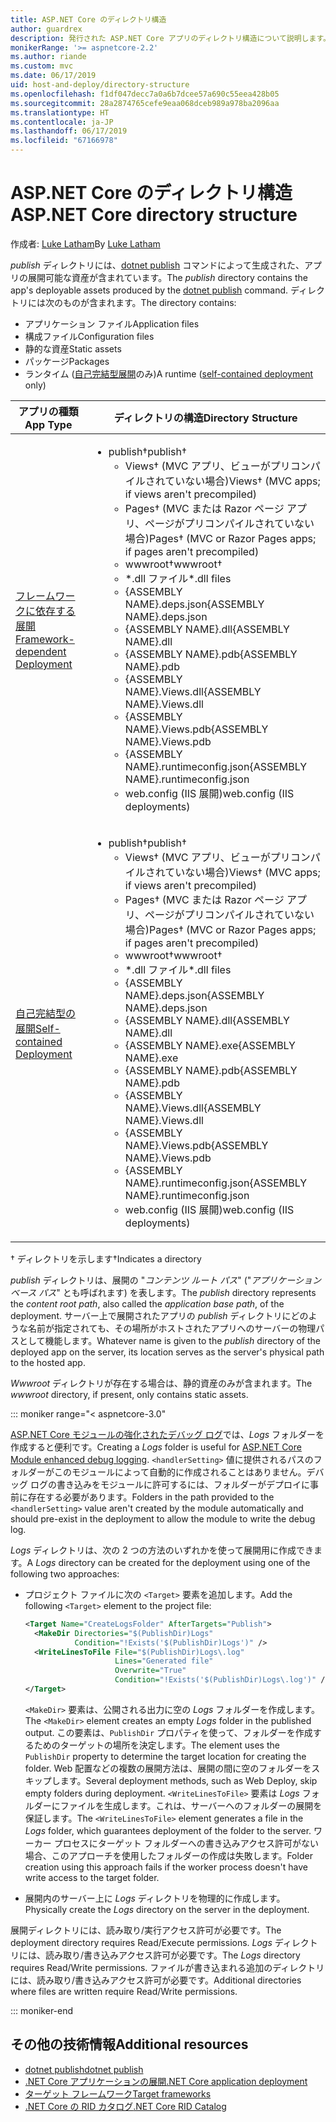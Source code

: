 ```yaml
---
title: ASP.NET Core のディレクトリ構造
author: guardrex
description: 発行された ASP.NET Core アプリのディレクトリ構造について説明します。
monikerRange: '>= aspnetcore-2.2'
ms.author: riande
ms.custom: mvc
ms.date: 06/17/2019
uid: host-and-deploy/directory-structure
ms.openlocfilehash: f1df047decc7a0a6b7dcee57a690c55eea428b05
ms.sourcegitcommit: 28a2874765cefe9eaa068dceb989a978ba2096aa
ms.translationtype: HT
ms.contentlocale: ja-JP
ms.lasthandoff: 06/17/2019
ms.locfileid: "67166978"
---
```

# <a name="aspnet-core-directory-structure"></a><span data-ttu-id="af13e-103">ASP.NET Core のディレクトリ構造</span><span class="sxs-lookup"><span data-stu-id="af13e-103">ASP.NET Core directory structure</span></span>

<span data-ttu-id="af13e-104">作成者: [Luke Latham](https://github.com/guardrex)</span><span class="sxs-lookup"><span data-stu-id="af13e-104">By [Luke Latham](https://github.com/guardrex)</span></span>

<span data-ttu-id="af13e-105">*publish* ディレクトリには、[dotnet publish](/dotnet/core/tools/dotnet-publish) コマンドによって生成された、アプリの展開可能な資産が含まれています。</span><span class="sxs-lookup"><span data-stu-id="af13e-105">The *publish* directory contains the app's deployable assets produced by the [dotnet publish](/dotnet/core/tools/dotnet-publish) command.</span></span> <span data-ttu-id="af13e-106">ディレクトリには次のものが含まれます。</span><span class="sxs-lookup"><span data-stu-id="af13e-106">The directory contains:</span></span>

* <span data-ttu-id="af13e-107">アプリケーション ファイル</span><span class="sxs-lookup"><span data-stu-id="af13e-107">Application files</span></span>
* <span data-ttu-id="af13e-108">構成ファイル</span><span class="sxs-lookup"><span data-stu-id="af13e-108">Configuration files</span></span>
* <span data-ttu-id="af13e-109">静的な資産</span><span class="sxs-lookup"><span data-stu-id="af13e-109">Static assets</span></span>
* <span data-ttu-id="af13e-110">パッケージ</span><span class="sxs-lookup"><span data-stu-id="af13e-110">Packages</span></span>
* <span data-ttu-id="af13e-111">ランタイム ([自己完結型展開](/dotnet/core/deploying/#self-contained-deployments-scd)のみ)</span><span class="sxs-lookup"><span data-stu-id="af13e-111">A runtime ([self-contained deployment](/dotnet/core/deploying/#self-contained-deployments-scd) only)</span></span>

| <span data-ttu-id="af13e-112">アプリの種類</span><span class="sxs-lookup"><span data-stu-id="af13e-112">App Type</span></span> | <span data-ttu-id="af13e-113">ディレクトリの構造</span><span class="sxs-lookup"><span data-stu-id="af13e-113">Directory Structure</span></span> |
| -------- | ------------------- |
| [<span data-ttu-id="af13e-114">フレームワークに依存する展開</span><span class="sxs-lookup"><span data-stu-id="af13e-114">Framework-dependent Deployment</span></span>](/dotnet/core/deploying/#framework-dependent-deployments-fdd) | <ul><li><span data-ttu-id="af13e-115">publish&dagger;</span><span class="sxs-lookup"><span data-stu-id="af13e-115">publish&dagger;</span></span><ul><li><span data-ttu-id="af13e-116">Views&dagger; (MVC アプリ、ビューがプリコンパイルされていない場合)</span><span class="sxs-lookup"><span data-stu-id="af13e-116">Views&dagger; (MVC apps; if views aren't precompiled)</span></span></li><li><span data-ttu-id="af13e-117">Pages&dagger; (MVC または Razor ページ アプリ、ページがプリコンパイルされていない場合)</span><span class="sxs-lookup"><span data-stu-id="af13e-117">Pages&dagger; (MVC or Razor Pages apps; if pages aren't precompiled)</span></span></li><li><span data-ttu-id="af13e-118">wwwroot&dagger;</span><span class="sxs-lookup"><span data-stu-id="af13e-118">wwwroot&dagger;</span></span></li><li><span data-ttu-id="af13e-119">\*\.dll ファイル</span><span class="sxs-lookup"><span data-stu-id="af13e-119">\*\.dll files</span></span></li><li><span data-ttu-id="af13e-120">{ASSEMBLY NAME}.deps.json</span><span class="sxs-lookup"><span data-stu-id="af13e-120">{ASSEMBLY NAME}.deps.json</span></span></li><li><span data-ttu-id="af13e-121">{ASSEMBLY NAME}.dll</span><span class="sxs-lookup"><span data-stu-id="af13e-121">{ASSEMBLY NAME}.dll</span></span></li><li><span data-ttu-id="af13e-122">{ASSEMBLY NAME}.pdb</span><span class="sxs-lookup"><span data-stu-id="af13e-122">{ASSEMBLY NAME}.pdb</span></span></li><li><span data-ttu-id="af13e-123">{ASSEMBLY NAME}.Views.dll</span><span class="sxs-lookup"><span data-stu-id="af13e-123">{ASSEMBLY NAME}.Views.dll</span></span></li><li><span data-ttu-id="af13e-124">{ASSEMBLY NAME}.Views.pdb</span><span class="sxs-lookup"><span data-stu-id="af13e-124">{ASSEMBLY NAME}.Views.pdb</span></span></li><li><span data-ttu-id="af13e-125">{ASSEMBLY NAME}.runtimeconfig.json</span><span class="sxs-lookup"><span data-stu-id="af13e-125">{ASSEMBLY NAME}.runtimeconfig.json</span></span></li><li><span data-ttu-id="af13e-126">web.config (IIS 展開)</span><span class="sxs-lookup"><span data-stu-id="af13e-126">web.config (IIS deployments)</span></span></li></ul></li></ul> |
| [<span data-ttu-id="af13e-127">自己完結型の展開</span><span class="sxs-lookup"><span data-stu-id="af13e-127">Self-contained Deployment</span></span>](/dotnet/core/deploying/#self-contained-deployments-scd) | <ul><li><span data-ttu-id="af13e-128">publish&dagger;</span><span class="sxs-lookup"><span data-stu-id="af13e-128">publish&dagger;</span></span><ul><li><span data-ttu-id="af13e-129">Views&dagger; (MVC アプリ、ビューがプリコンパイルされていない場合)</span><span class="sxs-lookup"><span data-stu-id="af13e-129">Views&dagger; (MVC apps; if views aren't precompiled)</span></span></li><li><span data-ttu-id="af13e-130">Pages&dagger; (MVC または Razor ページ アプリ、ページがプリコンパイルされていない場合)</span><span class="sxs-lookup"><span data-stu-id="af13e-130">Pages&dagger; (MVC or Razor Pages apps; if pages aren't precompiled)</span></span></li><li><span data-ttu-id="af13e-131">wwwroot&dagger;</span><span class="sxs-lookup"><span data-stu-id="af13e-131">wwwroot&dagger;</span></span></li><li><span data-ttu-id="af13e-132">\*.dll ファイル</span><span class="sxs-lookup"><span data-stu-id="af13e-132">\*.dll files</span></span></li><li><span data-ttu-id="af13e-133">{ASSEMBLY NAME}.deps.json</span><span class="sxs-lookup"><span data-stu-id="af13e-133">{ASSEMBLY NAME}.deps.json</span></span></li><li><span data-ttu-id="af13e-134">{ASSEMBLY NAME}.dll</span><span class="sxs-lookup"><span data-stu-id="af13e-134">{ASSEMBLY NAME}.dll</span></span></li><li><span data-ttu-id="af13e-135">{ASSEMBLY NAME}.exe</span><span class="sxs-lookup"><span data-stu-id="af13e-135">{ASSEMBLY NAME}.exe</span></span></li><li><span data-ttu-id="af13e-136">{ASSEMBLY NAME}.pdb</span><span class="sxs-lookup"><span data-stu-id="af13e-136">{ASSEMBLY NAME}.pdb</span></span></li><li><span data-ttu-id="af13e-137">{ASSEMBLY NAME}.Views.dll</span><span class="sxs-lookup"><span data-stu-id="af13e-137">{ASSEMBLY NAME}.Views.dll</span></span></li><li><span data-ttu-id="af13e-138">{ASSEMBLY NAME}.Views.pdb</span><span class="sxs-lookup"><span data-stu-id="af13e-138">{ASSEMBLY NAME}.Views.pdb</span></span></li><li><span data-ttu-id="af13e-139">{ASSEMBLY NAME}.runtimeconfig.json</span><span class="sxs-lookup"><span data-stu-id="af13e-139">{ASSEMBLY NAME}.runtimeconfig.json</span></span></li><li><span data-ttu-id="af13e-140">web.config (IIS 展開)</span><span class="sxs-lookup"><span data-stu-id="af13e-140">web.config (IIS deployments)</span></span></li></ul></li></ul> |

<span data-ttu-id="af13e-141">&dagger; ディレクトリを示します</span><span class="sxs-lookup"><span data-stu-id="af13e-141">&dagger;Indicates a directory</span></span>

<span data-ttu-id="af13e-142">*publish* ディレクトリは、展開の "*コンテンツ ルート パス*" ("*アプリケーション ベース パス*" とも呼ばれます) を表します。</span><span class="sxs-lookup"><span data-stu-id="af13e-142">The *publish* directory represents the *content root path*, also called the *application base path*, of the deployment.</span></span> <span data-ttu-id="af13e-143">サーバー上で展開されたアプリの *publish* ディレクトリにどのような名前が指定されても、その場所がホストされたアプリへのサーバーの物理パスとして機能します。</span><span class="sxs-lookup"><span data-stu-id="af13e-143">Whatever name is given to the *publish* directory of the deployed app on the server, its location serves as the server's physical path to the hosted app.</span></span>

<span data-ttu-id="af13e-144">*Wwwroot* ディレクトリが存在する場合は、静的資産のみが含まれます。</span><span class="sxs-lookup"><span data-stu-id="af13e-144">The *wwwroot* directory, if present, only contains static assets.</span></span>

::: moniker range="< aspnetcore-3.0"

<span data-ttu-id="af13e-145">[ASP.NET Core モジュールの強化されたデバッグ ログ](xref:host-and-deploy/aspnet-core-module#enhanced-diagnostic-logs)では、*Logs* フォルダーを作成すると便利です。</span><span class="sxs-lookup"><span data-stu-id="af13e-145">Creating a *Logs* folder is useful for [ASP.NET Core Module enhanced debug logging](xref:host-and-deploy/aspnet-core-module#enhanced-diagnostic-logs).</span></span> <span data-ttu-id="af13e-146">`<handlerSetting>` 値に提供されるパスのフォルダーがこのモジュールによって自動的に作成されることはありません。デバッグ ログの書き込みをモジュールに許可するには、フォルダーがデプロイに事前に存在する必要があります。</span><span class="sxs-lookup"><span data-stu-id="af13e-146">Folders in the path provided to the `<handlerSetting>` value aren't created by the module automatically and should pre-exist in the deployment to allow the module to write the debug log.</span></span>

<span data-ttu-id="af13e-147">*Logs* ディレクトリは、次の 2 つの方法のいずれかを使って展開用に作成できます。</span><span class="sxs-lookup"><span data-stu-id="af13e-147">A *Logs* directory can be created for the deployment using one of the following two approaches:</span></span>

* <span data-ttu-id="af13e-148">プロジェクト ファイルに次の `<Target>` 要素を追加します。</span><span class="sxs-lookup"><span data-stu-id="af13e-148">Add the following `<Target>` element to the project file:</span></span>

   ```xml
   <Target Name="CreateLogsFolder" AfterTargets="Publish">
     <MakeDir Directories="$(PublishDir)Logs" 
              Condition="!Exists('$(PublishDir)Logs')" />
     <WriteLinesToFile File="$(PublishDir)Logs\.log" 
                       Lines="Generated file" 
                       Overwrite="True" 
                       Condition="!Exists('$(PublishDir)Logs\.log')" />
   </Target>
   ```

   <span data-ttu-id="af13e-149">`<MakeDir>` 要素は、公開される出力に空の *Logs* フォルダーを作成します。</span><span class="sxs-lookup"><span data-stu-id="af13e-149">The `<MakeDir>` element creates an empty *Logs* folder in the published output.</span></span> <span data-ttu-id="af13e-150">この要素は、`PublishDir` プロパティを使って、フォルダーを作成するためのターゲットの場所を決定します。</span><span class="sxs-lookup"><span data-stu-id="af13e-150">The element uses the `PublishDir` property to determine the target location for creating the folder.</span></span> <span data-ttu-id="af13e-151">Web 配置などの複数の展開方法は、展開の間に空のフォルダーをスキップします。</span><span class="sxs-lookup"><span data-stu-id="af13e-151">Several deployment methods, such as Web Deploy, skip empty folders during deployment.</span></span> <span data-ttu-id="af13e-152">`<WriteLinesToFile>` 要素は *Logs* フォルダーにファイルを生成します。これは、サーバーへのフォルダーの展開を保証します。</span><span class="sxs-lookup"><span data-stu-id="af13e-152">The `<WriteLinesToFile>` element generates a file in the *Logs* folder, which guarantees deployment of the folder to the server.</span></span> <span data-ttu-id="af13e-153">ワーカー プロセスにターゲット フォルダーへの書き込みアクセス許可がない場合、このアプローチを使用したフォルダーの作成は失敗します。</span><span class="sxs-lookup"><span data-stu-id="af13e-153">Folder creation using this approach fails if the worker process doesn't have write access to the target folder.</span></span>

* <span data-ttu-id="af13e-154">展開内のサーバー上に *Logs* ディレクトリを物理的に作成します。</span><span class="sxs-lookup"><span data-stu-id="af13e-154">Physically create the *Logs* directory on the server in the deployment.</span></span>

<span data-ttu-id="af13e-155">展開ディレクトリには、読み取り/実行アクセス許可が必要です。</span><span class="sxs-lookup"><span data-stu-id="af13e-155">The deployment directory requires Read/Execute permissions.</span></span> <span data-ttu-id="af13e-156">*Logs* ディレクトリには、読み取り/書き込みアクセス許可が必要です。</span><span class="sxs-lookup"><span data-stu-id="af13e-156">The *Logs* directory requires Read/Write permissions.</span></span> <span data-ttu-id="af13e-157">ファイルが書き込まれる追加のディレクトリには、読み取り/書き込みアクセス許可が必要です。</span><span class="sxs-lookup"><span data-stu-id="af13e-157">Additional directories where files are written require Read/Write permissions.</span></span>

::: moniker-end

## <a name="additional-resources"></a><span data-ttu-id="af13e-158">その他の技術情報</span><span class="sxs-lookup"><span data-stu-id="af13e-158">Additional resources</span></span>

* [<span data-ttu-id="af13e-159">dotnet publish</span><span class="sxs-lookup"><span data-stu-id="af13e-159">dotnet publish</span></span>](/dotnet/core/tools/dotnet-publish)
* [<span data-ttu-id="af13e-160">.NET Core アプリケーションの展開</span><span class="sxs-lookup"><span data-stu-id="af13e-160">.NET Core application deployment</span></span>](/dotnet/core/deploying/)
* [<span data-ttu-id="af13e-161">ターゲット フレームワーク</span><span class="sxs-lookup"><span data-stu-id="af13e-161">Target frameworks</span></span>](/dotnet/standard/frameworks)
* [<span data-ttu-id="af13e-162">.NET Core の RID カタログ</span><span class="sxs-lookup"><span data-stu-id="af13e-162">.NET Core RID Catalog</span></span>](/dotnet/core/rid-catalog)
